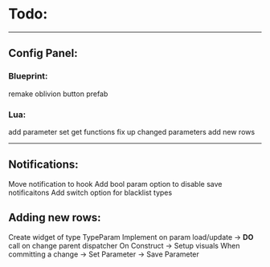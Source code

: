 # Todo:

---

## Config Panel:
### Blueprint:
remake oblivion button prefab

### Lua:
add parameter set get functions
fix up changed parameters
add new rows

---

## Notifications:
Move notification to hook
Add bool param option to disable save notificaitons
Add switch option for blacklist types










## Adding new rows:
Create widget of type TypeParam
Implement on param load/update -> **DO** call on change parent dispatcher
On Construct -> Setup visuals
When committing a change -> Set Parameter -> Save Parameter